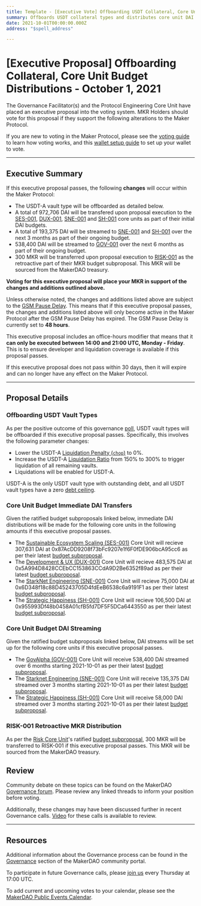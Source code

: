 ```yaml
---
title: Template - [Executive Vote] Offboarding USDT Collateral, Core Unit Budget Distributions - October 1, 2021 
summary: Offboards USDT collateral types and distributes core unit DAI budgets to GOV-001, SNE-001, SH-001, SES-001 and DUX-001. Distributes retroactive MKR for RISK-001.
date: 2021-10-01T00:00:00.000Z
address: "$spell_address"

---
```

# [Executive Proposal] Offboarding Collateral, Core Unit Budget Distributions - October 1, 2021 

The Governance Facilitator(s) and the Protocol Engineering Core Unit have placed an executive proposal into the voting system. MKR Holders should vote for this proposal if they support the following alterations to the Maker Protocol.

If you are new to voting in the Maker Protocol, please see the [voting guide](https://community-development.makerdao.com/en/learn/governance/how-voting-works/) to learn how voting works, and this [wallet setup guide](https://community-development.makerdao.com/en/learn/governance/voting-setup/) to set up your wallet to vote.

---

## Executive Summary

If this executive proposal passes, the following **changes** will occur within the Maker Protocol:
- The USDT-A vault type will be offboarded as detailed below.
- A total of 972,706 DAI will be transfered upon proposal execution to the [SES-001](https://mips.makerdao.com/mips/details/MIP39c2SP10), [DUX-001](https://mips.makerdao.com/mips/details/MIP39c2SP18), [SNE-001](https://mips.makerdao.com/mips/details/MIP39c2SP19) and [SH-001](https://mips.makerdao.com/mips/details/MIP39c2SP11) core units as part of their initial DAI budgets.
- A total of 193,375 DAI will be streamed to [SNE-001](https://mips.makerdao.com/mips/details/MIP39c2SP19) and [SH-001](https://mips.makerdao.com/mips/details/MIP39c2SP11) over the next 3 months as part of their ongoing budget.
- 538,400 DAI will be streamed to [GOV-001](https://mips.makerdao.com/mips/details/MIP39c2SP3) over the next 6 months as part of their ongoing budget.
- 300 MKR will be transferred upon proposal execution to [RISK-001](https://mips.makerdao.com/mips/details/MIP39c2SP2) as the retroactive part of their MKR budget subproposal. This MKR will be sourced from the MakerDAO treasury.

**Voting for this executive proposal will place your MKR in support of the changes and additions outlined above.**

Unless otherwise noted, the changes and additions listed above are subject to the [GSM Pause Delay](https://community-development.makerdao.com/en/learn/governance/param-gsm-pause-delay). This means that if this executive proposal passes, the changes and additions listed above will only become active in the Maker Protocol after the GSM Pause Delay has expired. The GSM Pause Delay is currently set to **48 hours**.

This executive proposal includes an office-hours modifier that means that it **can only be executed between 14:00 and 21:00 UTC, Monday - Friday**. This is to ensure developer and liquidation coverage is available if this proposal passes.

If this executive proposal does not pass within 30 days, then it will expire and can no longer have any effect on the Maker Protocol.

---

## Proposal Details

### Offboarding USDT Vault Types

As per the positive outcome of this governance [poll](https://vote.makerdao.com/polling/QmRNwrTy?network=mainnet#vote-breakdown), USDT vault types will be offboarded if this executive proposal passes. Specifically, this involves the following parameter changes:
* Lower the USDT-A [Liquidation Penalty (`chop`)](https://makerdao.world/en/learn/governance/param-liquidation-penalty/) to 0%.
* Increase the USDT-A [Liquidation Ratio](https://makerdao.world/en/learn/governance/param-liquidation-ratio/) from 150% to 300% to trigger liquidation of all remaining vaults.
* Liquidations will be enabled for USDT-A.

USDT-A is the only USDT vault type with outstanding debt, and all USDT vault types have a zero [debt ceiling](https://makerdao.world/en/learn/governance/param-debt-ceiling).

### Core Unit Budget Immediate DAI Transfers

Given the ratified budget subproposals linked below, immediate DAI distributions will be made for the following core units in the following amounts if this executive proposal passes.
* The [Sustainable Ecosystem Scaling (SES-001)](https://mips.makerdao.com/mips/details/MIP39c2SP10) Core Unit will recieve 307,631 DAI at 0x87AcDD9208f73bFc9207e1f6F0fDE906bcA95cc6 as per their latest [budget subproposal](https://mips.makerdao.com/mips/details/MIP40c3SP31).
* The [Development & UX (DUX-001)](https://mips.makerdao.com/mips/details/MIP39c2SP18) Core Unit will recieve 483,575 DAI at 0x5A994D8428CCEbCC153863CCdA9D2Be6352f89ad as per their latest [budget subproposal](https://mips.makerdao.com/mips/details/MIP40c3SP26).
* The [StarkNet Engineering (SNE-001)](https://mips.makerdao.com/mips/details/MIP39c2SP19) Core Unit will recieve 75,000 DAI  at 0x6D348f18c88D45243705D4fdEeB6538c6a9191F1 as per their latest [budget subproposal](https://mips.makerdao.com/mips/details/MIP40c3SP28).
* The [Strategic Happiness (SH-001)](https://mips.makerdao.com/mips/details/MIP39c2SP11) Core Unit will recieve 106,500 DAI at 0x955993Df48b0458A01cfB5fd7DF5F5DCa6443550 as per their latest [budget subproposal](https://mips.makerdao.com/mips/details/MIP40c3SP16).

### Core Unit Budget DAI Streaming

Given the ratified budget subproposals linked below, DAI streams will be set up for the following core units if this executive proposal passes.
* The [GovAlpha (GOV-001)](https://mips.makerdao.com/mips/details/MIP39c2SP3) Core Unit will receive 538,400 DAI streamed over 6 months starting 2021-10-01 as per their latest [budget subproposal](https://mips.makerdao.com/mips/details/MIP40c3SP29).
* The [Starknet Engineering (SNE-001)](https://mips.makerdao.com/mips/details/MIP39c2SP19) Core Unit will receive 135,375 DAI streamed over 3 months starting 2021-10-01 as per their latest [budget subproposal](https://mips.makerdao.com/mips/details/MIP40c3SP28).
* The [Strategic Happiness (SH-001)](https://mips.makerdao.com/mips/details/MIP39c2SP11) Core Unit will receive 58,000 DAI streamed over 3 months starting 2021-10-01 as per their latest [budget subproposal](https://mips.makerdao.com/mips/details/MIP40c3SP16).

### RISK-001 Retroactive MKR Distribution

As per the [Risk Core Unit](https://mips.makerdao.com/mips/details/MIP39c2SP2)'s ratified [budget subproposal](https://mips.makerdao.com/mips/details/MIP40c3SP25), 300 MKR will be transferred to RISK-001 if this executive proposal passes. This MKR will be sourced from the MakerDAO treasury.

## Review

Community debate on these topics can be found on the MakerDAO [Governance forum](https://forum.makerdao.com/). Please review any linked threads to inform your position before voting.

Additionally, these changes may have been discussed further in recent Governance calls. [Video](https://www.youtube.com/playlist?list=PLLzkWCj8ywWNq5-90-Id6VPSsrk4OWVan) for these calls is available to review.

---

## Resources

Additional information about the Governance process can be found in the [Governance](https://community-development.makerdao.com/en/learn/governance) section of the MakerDAO community portal.

To participate in future Governance calls, please [join us](https://github.com/makerdao/community/tree/master/governance/governance-and-risk-meetings) every Thursday at 17:00 UTC.

To add current and upcoming votes to your calendar, please see the [MakerDAO Public Events Calendar](https://calendar.google.com/calendar/embed?src=makerdao.com_3efhm2ghipksegl009ktniomdk%40group.calendar.google.com&ctz=UTC&mode=week&showCalendars=0&showPrint=0).
